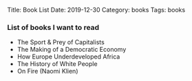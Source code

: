 Title: Book List
Date: 2019-12-30
Category: books
Tags: books

### List of books I want to read
* The Sport & Prey of Capitalists
* The Making of a Democratic Economy
* How Europe Underdeveloped Africa
* The History of White People 
* On Fire (Naomi Klien)
